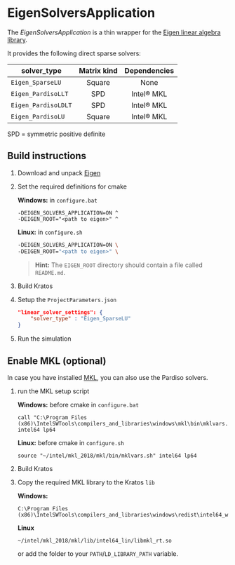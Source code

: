 # EigenSolversApplication

The *EigenSolversApplication* is a thin wrapper for the [Eigen linear algebra library](http://eigen.tuxfamily.org/index.php?title=Main_Page).

It provides the following direct sparse solvers:

| solver_type         | Matrix kind | Dependencies |
|---------------------|:-----------:|:------------:|
| `Eigen_SparseLU`    | Square      | None         |
| `Eigen_PardisoLLT`  | SPD         | Intel® MKL   |
| `Eigen_PardisoLDLT` | SPD         | Intel® MKL   |
| `Eigen_PardisoLU`   | Square      | Intel® MKL   |

SPD = symmetric positive definite

## Build instructions

1. Download and unpack [Eigen](http://eigen.tuxfamily.org/)

2. Set the required definitions for cmake

    **Windows:** in `configure.bat`

    ```batch
    -DEIGEN_SOLVERS_APPLICATION=ON ^
    -DEIGEN_ROOT="<path to eigen>" ^
    ```

    **Linux:** in `configure.sh`

    ```bash
    -DEIGEN_SOLVERS_APPLICATION=ON \
    -DEIGEN_ROOT="<path to eigen>" \
    ```

    > **Hint:** The `EIGEN_ROOT` directory should contain a file called `README.md`.

3. Build Kratos

4. Setup the `ProjectParameters.json`

    ```json
    "linear_solver_settings": {
        "solver_type" : "Eigen_SparseLU"
    }
    ```

5. Run the simulation

## Enable MKL (optional)

In case you have installed [MKL](https://software.intel.com/en-us/mkl), you can also use the Pardiso solvers.

1. run the MKL setup script

    **Windows:** before cmake in `configure.bat`

    ```batch
    call "C:\Program Files (x86)\IntelSWTools\compilers_and_libraries\windows\mkl\bin\mklvars.bat" intel64 lp64
    ```
    
    **Linux:** before cmake in `configure.sh`

    ```batch
    source "~/intel/mkl_2018/mkl/bin/mklvars.sh" intel64 lp64
    ```

2. Build Kratos

3. Copy the required MKL library to the Kratos `lib`
    
    **Windows:**

    ```
    C:\Program Files (x86)\IntelSWTools\compilers_and_libraries\windows\redist\intel64_win\mkl\mkl_rt.dll
    ```

    **Linux**

    ```
    ~/intel/mkl_2018/mkl/lib/intel64_lin/libmkl_rt.so
    ```

    or add the folder to your `PATH`/`LD_LIBRARY_PATH` variable.
